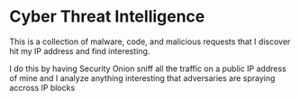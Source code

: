 # Cyber Threat Intelligence
This is a collection of malware, code, and malicious requests that I discover hit my IP address and find interesting.

I do this by having Security Onion sniff all the traffic on a public IP address of mine 
and I analyze anything interesting that adversaries are spraying accross IP blocks
